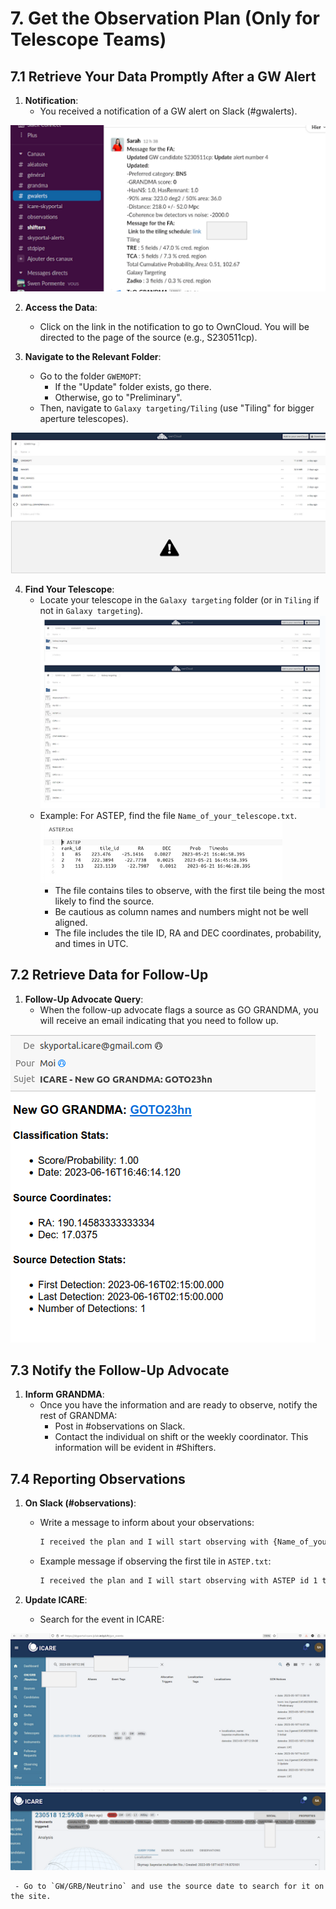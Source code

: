 # 7. Get the Observation Plan (Only for Telescope Teams)

## 7.1 Retrieve Your Data Promptly After a GW Alert

1. **Notification**:
   - You received a notification of a GW alert on Slack (#gwalerts).
  
![GW Alert Message](media/telescope_team1.png)


2. **Access the Data**:
   - Click on the link in the notification to go to OwnCloud. You will be directed to the page of the source (e.g., S230511cp).

3. **Navigate to the Relevant Folder**:
   - Go to the folder `GWEMOPT`:
     - If the "Update" folder exists, go there.
     - Otherwise, go to "Preliminary".
   - Then, navigate to `Galaxy targeting/Tiling` (use "Tiling" for bigger aperture telescopes).
  
![Owncloud Folder](media/telescope_team2.png)

4. **Find Your Telescope**:
   - Locate your telescope in the `Galaxy targeting` folder (or in `Tiling` if not in `Galaxy targeting`).
![OwnCloud Folder 2](media/telescope_team3.png)
   - Example: For ASTEP, find the file `Name_of_your_telescope.txt`.
![OwnCloud Folder 3](media/telescope_team4.png)
     - The file contains tiles to observe, with the first tile being the most likely to find the source.
     - Be cautious as column names and numbers might not be well aligned.
     - The file includes the tile ID, RA and DEC coordinates, probability, and times in UTC.

## 7.2 Retrieve Data for Follow-Up

1. **Follow-Up Advocate Query**:
   - When the follow-up advocate flags a source as GO GRANDMA, you will receive an email indicating that you need to follow up.
  
![Email Alert](media/telescope_team5.png)


## 7.3 Notify the Follow-Up Advocate

1. **Inform GRANDMA**:
   - Once you have the information and are ready to observe, notify the rest of GRANDMA:
     - Post in #observations on Slack.
     - Contact the individual on shift or the weekly coordinator. This information will be evident in #Shifters.

## 7.4 Reporting Observations

1. **On Slack (#observations)**:
   - Write a message to inform about your observations:
     ```markdown
     I received the plan and I will start observing with {Name_of_your_telescope_id} id {the one you are observing} tile id {tile_id} RA {RA} DEC {DEC} probability {probability} on preliminary/update date {date}
     ```
   - Example message if observing the first tile in `ASTEP.txt`:
     ```markdown
     I received the plan and I will start observing with ASTEP id 1 tile id 55 ra 221.338200 dec 23.809400 probability 0.003400 on preliminary date 2023-05-22T16-56-43
     ```

2. **Update ICARE**:
   - Search for the event in ICARE:
  
![Skyportal Alert](media/telescope_team6.png)

     - Go to `GW/GRB/Neutrino` and use the source date to search for it on the site.
